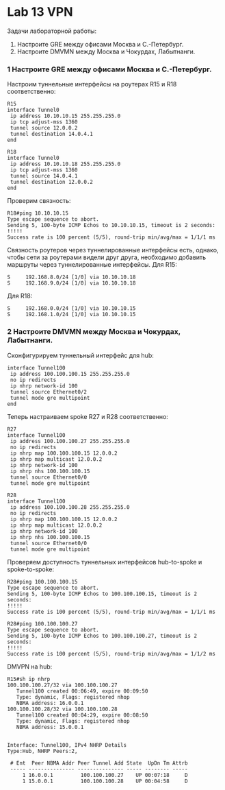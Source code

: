 # Lab 13 VPN


Задачи лабораторной работы:  

1. Настроите GRE между офисами Москва и С.-Петербург.
2. Настроите DMVMN между Москва и Чокурдах, Лабытнанги.

### 1 Настроите GRE между офисами Москва и С.-Петербург.

Настроим туннельные интерфейсы на роутерах R15 и R18 соответственно:
```
R15
interface Tunnel0
 ip address 10.10.10.15 255.255.255.0
 ip tcp adjust-mss 1360
 tunnel source 12.0.0.2
 tunnel destination 14.0.4.1
end

R18
interface Tunnel0
 ip address 10.10.10.18 255.255.255.0
 ip tcp adjust-mss 1360
 tunnel source 14.0.4.1
 tunnel destination 12.0.0.2
end
```
Проверим связность:
```
R18#ping 10.10.10.15
Type escape sequence to abort.
Sending 5, 100-byte ICMP Echos to 10.10.10.15, timeout is 2 seconds:
!!!!!
Success rate is 100 percent (5/5), round-trip min/avg/max = 1/1/1 ms
```
Связность роутеров через туннелированные интерфейсы есть, однако, чтобы сети за роутерами видели друг друга,
необходимо добавить маршруты через туннелированные интерфейсы.
Для R15:
```
S     192.168.8.0/24 [1/0] via 10.10.10.18
S     192.168.9.0/24 [1/0] via 10.10.10.18

```
Для R18:
```
S     192.168.0.0/24 [1/0] via 10.10.10.15
S     192.168.1.0/24 [1/0] via 10.10.10.15

```
### 2 Настроите DMVMN между Москва и Чокурдах, Лабытнанги.

Сконфигурируем туннельный интерфейс для hub:
```
interface Tunnel100
 ip address 100.100.100.15 255.255.255.0
 no ip redirects
 ip nhrp network-id 100
 tunnel source Ethernet0/2
 tunnel mode gre multipoint
end
```
Теперь настраиваем spoke R27 и R28 соответственно:
```
R27
interface Tunnel100
 ip address 100.100.100.27 255.255.255.0
 no ip redirects
 ip nhrp map 100.100.100.15 12.0.0.2
 ip nhrp map multicast 12.0.0.2
 ip nhrp network-id 100
 ip nhrp nhs 100.100.100.15
 tunnel source Ethernet0/0
 tunnel mode gre multipoint

R28
interface Tunnel100
 ip address 100.100.100.28 255.255.255.0
 no ip redirects
 ip nhrp map 100.100.100.15 12.0.0.2
 ip nhrp map multicast 12.0.0.2
 ip nhrp network-id 100
 ip nhrp nhs 100.100.100.15
 tunnel source Ethernet0/0
 tunnel mode gre multipoint
```

Проверяем доступность туннельных интерфейсов hub-to-spoke и spoke-to-spoke:
```
R28#ping 100.100.100.15
Type escape sequence to abort.
Sending 5, 100-byte ICMP Echos to 100.100.100.15, timeout is 2 seconds:
!!!!!
Success rate is 100 percent (5/5), round-trip min/avg/max = 1/1/1 ms

R28#ping 100.100.100.27
Type escape sequence to abort.
Sending 5, 100-byte ICMP Echos to 100.100.100.27, timeout is 2 seconds:
!!!!!
Success rate is 100 percent (5/5), round-trip min/avg/max = 1/1/2 ms
```
DMVPN на hub:
```
R15#sh ip nhrp
100.100.100.27/32 via 100.100.100.27
   Tunnel100 created 00:06:49, expire 00:09:50
   Type: dynamic, Flags: registered nhop
   NBMA address: 16.0.0.1
100.100.100.28/32 via 100.100.100.28
   Tunnel100 created 00:04:29, expire 00:08:50
   Type: dynamic, Flags: registered nhop
   NBMA address: 15.0.0.1


Interface: Tunnel100, IPv4 NHRP Details
Type:Hub, NHRP Peers:2,

 # Ent  Peer NBMA Addr Peer Tunnel Add State  UpDn Tm Attrb
 ----- --------------- --------------- ----- -------- -----
     1 16.0.0.1         100.100.100.27    UP 00:07:18     D
     1 15.0.0.1         100.100.100.28    UP 00:04:58     D
```


